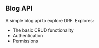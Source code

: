 ## Blog API

A simple blog api to explore DRF. Explores:
* The basic CRUD functionality
* Authentication
* Permissions